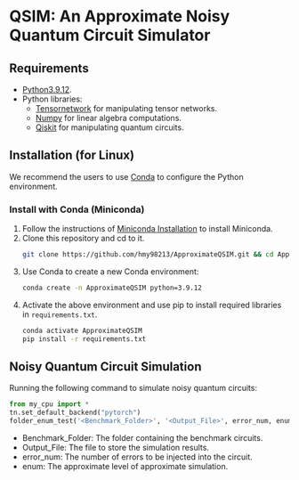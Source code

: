# QSIM: An Approximate Noisy Quantum Circuit Simulator

## Requirements ##

- [Python3.9.12](https://www.python.org/).
- Python libraries: 
    * [Tensornetwork](https://github.com/google/tensornetwork) for manipulating tensor networks.
    * [Numpy](https://numpy.org/) for linear algebra computations.
    * [Qiskit](https://qiskit.org/) for manipulating quantum circuits.

## Installation (for Linux) ##

We recommend the users to use [Conda](https://docs.conda.io/en/latest/) to configure the Python environment.

### Install with Conda (Miniconda) ###
1. Follow the instructions of [Miniconda Installation](https://conda.io/projects/conda/en/latest/user-guide/install/index.html) to install Miniconda.
2. Clone this repository and cd to it.
    ```bash
    git clone https://github.com/hmy98213/ApproximateQSIM.git && cd ApproximateQSIM
    ```
3. Use Conda to create a new Conda environment:
    ```bash
    conda create -n ApproximateQSIM python=3.9.12
    ```
4. Activate the above environment and use pip to install required libraries in `requirements.txt`.
    ```bash
    conda activate ApproximateQSIM
    pip install -r requirements.txt
    ```

## Noisy Quantum Circuit Simulation ##
Running the following command to simulate noisy quantum circuits:

```python
from my_cpu import *
tn.set_default_backend("pytorch")
folder_enum_test('<Benchmark_Folder>', '<Output_File>', error_num, enum)
```
- Benchmark_Folder: The folder containing the benchmark circuits.
- Output_File: The file to store the simulation results.
- error_num: The number of errors to be injected into the circuit.
- enum: The approximate level of approximate simulation.


